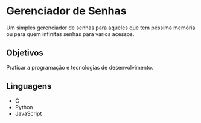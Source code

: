 # Gerenciador de Senhas
Um simples gerenciador de senhas para aqueles que tem péssima memória ou para quem infinitas senhas para varios acessos.
## Objetivos
Praticar a programação e tecnologias de desenvolvimento.
## Linguagens
* C
* Python
* JavaScript
